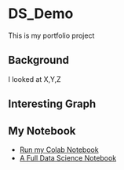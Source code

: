 # DS_Demo
This is my portfolio project


## Background

I looked at X,Y,Z

## Interesting Graph


## My Notebook

* [Run my Colab Notebook](https://github.com/Ian880729/DS_Demo/blob/0644b3ea47c50e09c46736f793df82fb99a5c018/ds_notebook.ipynb)
* [A Full Data Science Notebook](https://github.com/paiml/minimal-python)
